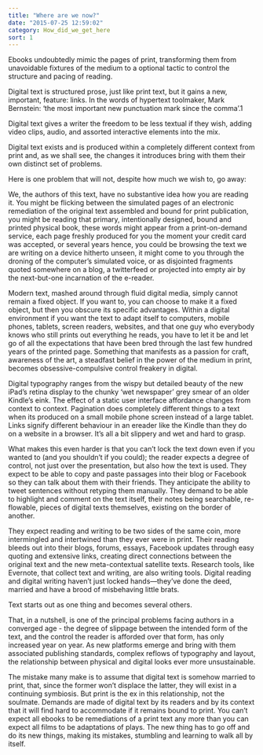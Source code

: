 ```yaml
---
title: "Where are we now?"
date: "2015-07-25 12:59:02"
category: How_did_we_get_here
sort: 1
---
```


Ebooks undoubtedly mimic the pages of print, transforming them from
unavoidable fixtures of the medium to a optional tactic to control the
structure and pacing of reading.

Digital text is structured prose, just like print text, but it gains a
new, important, feature: links. In the words of hypertext toolmaker,
Mark Bernstein: ‘the most important new punctuation mark since the
comma’.1

Digital text gives a writer the freedom to be less textual if they wish,
adding video clips, audio, and assorted interactive elements into the
mix.

Digital text exists and is produced within a completely different
context from print and, as we shall see, the changes it introduces bring
with them their own distinct set of problems.

Here is one problem that will not, despite how much we wish to, go away:

We, the authors of this text, have no substantive idea how you are
reading it. You might be flicking between the simulated pages of an
electronic remediation of the original text assembled and bound for
print publication, you might be reading that primary, intentionally
designed, bound and printed physical book, these words might appear from
a print-on-demand service, each page freshly produced for you the moment
your credit card was accepted, or several years hence, you could be
browsing the text we are writing on a device hitherto unseen, it might
come to you through the droning of the computer’s simulated voice, or as
disjointed fragments quoted somewhere on a blog, a twitterfeed or
projected into empty air by the next-but-one incarnation of the
e-reader.

Modern text, mashed around through fluid digital media, simply cannot
remain a fixed object. If you want to, you can choose to make it a fixed
object, but then you obscure its specific advantages. Within a digital
environment if you want the text to adapt itself to computers, mobile
phones, tablets, screen readers, websites, and that one guy who
everybody knows who still prints out everything he reads, you have to
let it be and let go of all the expectations that have been bred through
the last few hundred years of the printed page. Something that manifests
as a passion for craft, awareness of the art, a steadfast belief in the
power of the medium in print, becomes obsessive-compulsive control
freakery in digital.

Digital typography ranges from the wispy but detailed beauty of the new
iPad’s retina display to the chunky ‘wet newspaper’ grey smear of an
older Kindle’s eink. The effect of a static user interface affordance
changes from context to context. Pagination does completely different
things to a text when its produced on a small mobile phone screen
instead of a large tablet. Links signify different behaviour in an
ereader like the Kindle than they do on a website in a browser. It’s all
a bit slippery and wet and hard to grasp.

What makes this even harder is that you can’t lock the text down even if
you wanted to (and you shouldn’t if you could); the reader expects a
degree of control, not just over the presentation, but also how the text
is used. They expect to be able to copy and paste passages into their
blog or Facebook so they can talk about them with their friends. They
anticipate the ability to tweet sentences without retyping them
manually. They demand to be able to highlight and comment on the text
itself, their notes being searchable, re-flowable, pieces of digital
texts themselves, existing on the border of another.

They expect reading and writing to be two sides of the same coin, more
intermingled and intertwined than they ever were in print. Their reading
bleeds out into their blogs, forums, essays, Facebook updates through
easy quoting and extensive links, creating direct connections between
the original text and the new meta-contextual satellite texts. Research
tools, like Evernote, that collect text and writing, are also writing
tools. Digital reading and digital writing haven’t just locked
hands—they’ve done the deed, married and have a brood of misbehaving
little brats.

Text starts out as one thing and becomes several others.

That, in a nutshell, is one of the principal problems facing authors in
a converged age - the degree of slippage between the intended form of
the text, and the control the reader is afforded over that form, has
only increased year on year. As new platforms emerge and bring with them
associated publishing standards, complex reflows of typography and
layout, the relationship between physical and digital looks ever more
unsustainable.

The mistake many make is to assume that digital text is somehow married
to print, that, since the former won’t displace the latter, they will
exist in a continuing symbiosis. But print is the ex in this
relationship, not the soulmate. Demands are made of digital text by its
readers and by its context that it will find hard to accommodate if it
remains bound to print. You can’t expect all ebooks to be remediations
of a print text any more than you can expect all films to be adaptations
of plays. The new thing has to go off and do its new things, making its
mistakes, stumbling and learning to walk all by itself.
